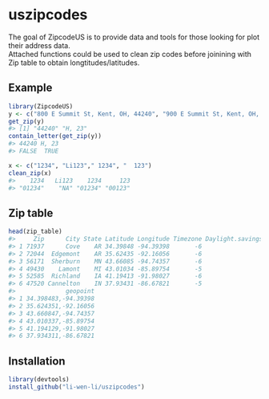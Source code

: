 
# uszipcodes

<!-- badges: start -->

<!-- badges: end -->

The goal of ZipcodeUS is to provide data and tools for those looking for
plot their address data.  
Attached functions could be used to clean zip codes before joinining
with Zip table to obtain longtitudes/latitudes.

## Example

``` r
library(ZipcodeUS)
y <- c("800 E Summit St, Kent, OH, 44240", "900 E Summit St, Kent, OH, 23")
get_zip(y)
#> [1] "44240" "H, 23"
contain_letter(get_zip(y))
#> 44240 H, 23 
#> FALSE  TRUE
```

``` r
x <- c("1234", "Li123"," 1234", "  123")
clean_zip(x)
#>    1234   Li123    1234     123 
#> "01234"    "NA" "01234" "00123"
```

## Zip table

``` r
head(zip_table)
#>     Zip      City State Latitude Longitude Timezone Daylight.savings.time.flag
#> 1 71937      Cove    AR 34.39848 -94.39398       -6                          1
#> 2 72044  Edgemont    AR 35.62435 -92.16056       -6                          1
#> 3 56171  Sherburn    MN 43.66085 -94.74357       -6                          1
#> 4 49430    Lamont    MI 43.01034 -85.89754       -5                          1
#> 5 52585  Richland    IA 41.19413 -91.98027       -6                          1
#> 6 47520 Cannelton    IN 37.93431 -86.67821       -5                          0
#>              geopoint
#> 1 34.398483,-94.39398
#> 2 35.624351,-92.16056
#> 3 43.660847,-94.74357
#> 4 43.010337,-85.89754
#> 5 41.194129,-91.98027
#> 6 37.934311,-86.67821
```

## Installation

``` r
library(devtools)
install_github("li-wen-li/uszipcodes")
```
